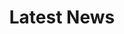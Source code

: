 ---
title: Latest News

# Listing view
view: compact

# Optional banner image (relative to `assets/media/` folder).
banner:
  caption: 'News about out bakery'
  image: ''
---